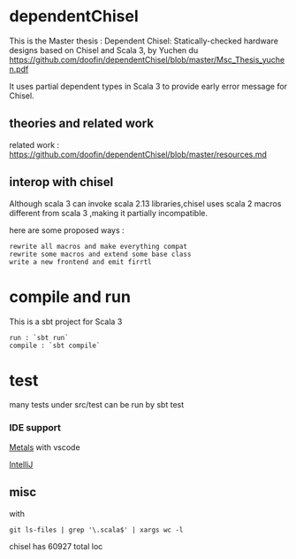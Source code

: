 # dependentChisel
This is the Master thesis : Dependent Chisel: Statically-checked hardware designs based on Chisel and Scala 3, by Yuchen du
https://github.com/doofin/dependentChisel/blob/master/Msc_Thesis_yuchen.pdf

It uses partial dependent types in Scala 3 to provide early error message for Chisel.

## theories and related work
related work : https://github.com/doofin/dependentChisel/blob/master/resources.md

## interop with chisel

Although scala 3 can invoke scala 2.13 libraries,chisel uses scala 2 macros different from scala 3 ,making it partially incompatible.

here are some proposed ways :

    rewrite all macros and make everything compat
    rewrite some macros and extend some base class
    write a new frontend and emit firrtl

# compile and run
This is a sbt project for Scala 3

    run : `sbt run`
    compile : `sbt compile` 

# test

many tests under src/test can be run by 
    sbt test
    
### IDE support

[Metals](https://scalameta.org/metals/) with vscode 

[IntelliJ](https://blog.jetbrains.com/scala/)

## misc

with
  
    git ls-files | grep '\.scala$' | xargs wc -l

chisel has  60927 total loc
